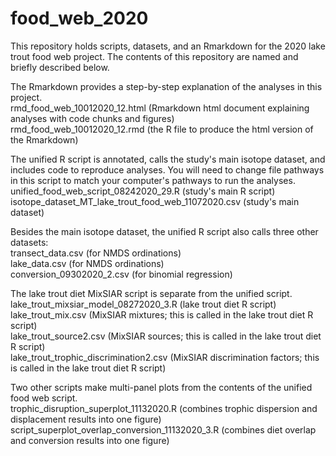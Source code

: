 # food_web_2020
This repository holds scripts, datasets, and an Rmarkdown for the 2020 lake trout food web project. The contents of this repository are named and briefly described below.

The Rmarkdown provides a step-by-step explanation of the analyses in this project.\
rmd_food_web_10012020_12.html (Rmarkdown html document explaining analyses with code chunks and figures)\
rmd_food_web_10012020_12.rmd (the R file to produce the html version of the Rmarkdown)

The unified R script is annotated, calls the study's main isotope dataset, and includes code to reproduce analyses. You will need to change file pathways in this script to match your computer's pathways to run the analyses.\
unified_food_web_script_08242020_29.R (study's main R script)\
isotope_dataset_MT_lake_trout_food_web_11072020.csv (study's main dataset)

Besides the main isotope dataset, the unified R script also calls three other datasets:\
transect_data.csv  (for NMDS ordinations)\
lake_data.csv  (for NMDS ordinations)\
conversion_09302020_2.csv (for binomial regression)

The lake trout diet MixSIAR script is separate from the unified script.\
lake_trout_mixsiar_model_08272020_3.R (lake trout diet R script)\
lake_trout_mix.csv (MixSIAR mixtures; this is called in the lake trout diet R script)\
lake_trout_source2.csv (MixSIAR sources; this is called in the lake trout diet R script)\
lake_trout_trophic_discrimination2.csv (MixSIAR discrimination factors; this is called in the lake trout diet R script)

Two other scripts make multi-panel plots from the contents of the unified food web script.\
trophic_disruption_superplot_11132020.R (combines trophic dispersion and displacement results into one figure)\
script_superplot_overlap_conversion_11132020_3.R (combines diet overlap and conversion results into one figure)
